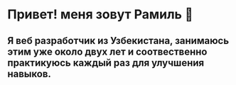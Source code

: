# Привет! меня зовут Рамиль 👋
## Я веб разработчик из Узбекистана, занимаюсь этим уже около двух лет и соотвественно практикуюсь каждый раз для улучшения навыков. 
<!--
**RamRainn/RamRainn** is a ✨ _special_ ✨ repository because its `README.md` (this file) appears on your GitHub profile.

![HTML](https://img.shields.io/badge/-HTML-090909?style=for-the-badge&logo=html5)

Here are some ideas to get you started:

- 🔭 I’m currently working on ...
- 🌱 I’m currently learning ...
- 👯 I’m looking to collaborate on ...
- 🤔 I’m looking for help with ...
- 💬 Ask me about ...
- 📫 How to reach me: ...
- 😄 Pronouns: ...
- ⚡ Fun fact: ...
-->
